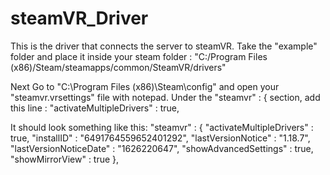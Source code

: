 # steamVR_Driver

This is the driver that connects the server to steamVR.
Take the "example" folder and place it inside your steam folder : "C:/Program Files (x86)/Steam/steamapps/common/SteamVR/drivers"

Next
Go to "C:\Program Files (x86)\Steam\config" and open your "steamvr.vrsettings" file with notepad.
Under the "steamvr" : { section, add this line :
"activateMultipleDrivers" : true,

It should look something like this: 
"steamvr" : {
      "activateMultipleDrivers" : true,
      "installID" : "6491764559652401292",
      "lastVersionNotice" : "1.18.7",
      "lastVersionNoticeDate" : "1626220647",
      "showAdvancedSettings" : true,
      "showMirrorView" : true
},
